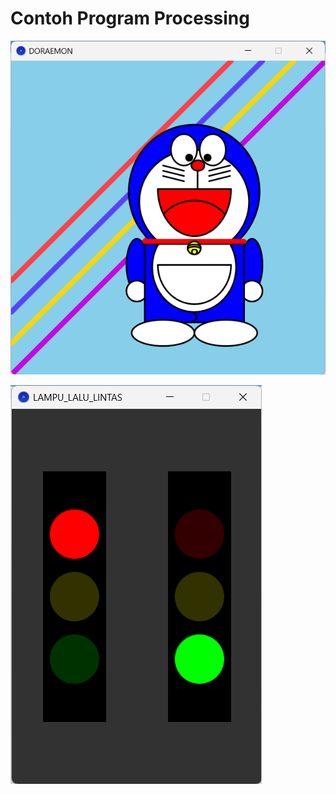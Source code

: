# Contoh Program Processing

![output.png](https://github.com/adipramanadev/CONTOH_PROGRAM_PROCESSING/blob/main/DORAEMON/output.png)

![Lampu merah](https://github.com/adipramanadev/CONTOH_PROGRAM_PROCESSING/blob/dev/LAMPU_LALU_LINTAS/OUTPUT.png)


